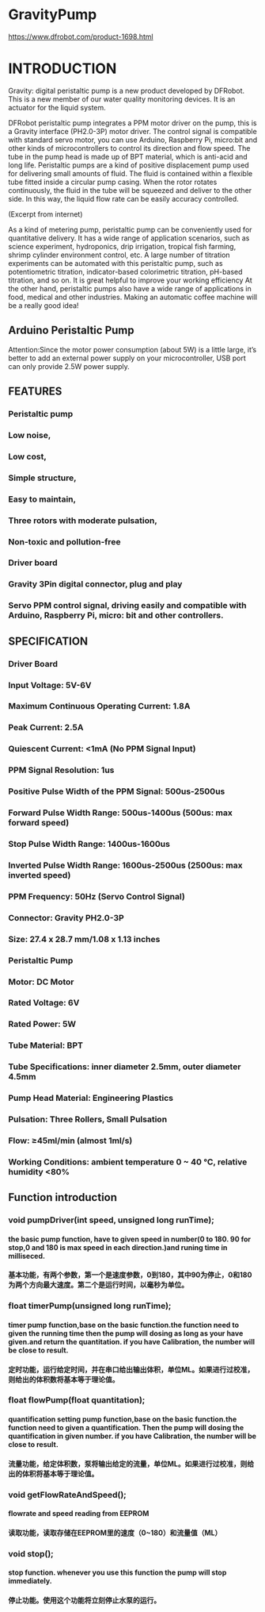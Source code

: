 # GravityPump

https://www.dfrobot.com/product-1698.html

# INTRODUCTION
Gravity: digital peristaltic pump is a new product developed by DFRobot. This is a new member of our water quality monitoring devices. It is an actuator for the liquid system.

DFRobot peristaltic pump integrates a PPM motor driver on the pump, this is a Gravity interface (PH2.0-3P) motor driver. The control signal is compatible with standard servo motor, you can use Arduino, Raspberry Pi, micro:bit and other kinds of microcontrollers to control its direction and flow speed. The tube in the pump head is made up of BPT material, which is anti-acid and long life.
Peristaltic pumps are a kind of positive displacement pump used for delivering small amounts of fluid. The fluid is contained within a flexible tube fitted inside a circular pump casing. When the rotor rotates continuously, the fluid in the tube will be squeezed and deliver to the other side. In this way, the liquid flow rate can be easily accuracy controlled.


(Excerpt from internet)


As a kind of metering pump, peristaltic pump can be conveniently used for quantitative delivery. It has a wide range of application scenarios, such as science experiment, hydroponics, drip irrigation, tropical fish farming, shrimp cylinder environment control, etc. A large number of titration experiments can be automated with this peristaltic pump, such as potentiometric titration, indicator-based colorimetric titration, pH-based titration, and so on. It is great helpful to improve your working efficiency
At the other hand, peristaltic pumps also have a wide range of applications in food, medical and other industries. Making an automatic coffee machine will be a really good idea!


## Arduino Peristaltic Pump
Attention:Since the motor power consumption (about 5W) is a little large, it’s better to add an external power supply on your microcontroller, USB port can only provide 2.5W power supply.
## FEATURES
### Peristaltic pump

### Low noise,
### Low cost,
### Simple structure,
### Easy to maintain,
### Three rotors with moderate pulsation,
### Non-toxic and pollution-free
### Driver board

### Gravity 3Pin digital connector, plug and play
### Servo PPM control signal, driving easily and compatible with Arduino, Raspberry Pi, micro: bit and other controllers.
## SPECIFICATION
### Driver Board

### Input Voltage: 5V-6V
### Maximum Continuous Operating Current: 1.8A
### Peak Current: 2.5A
### Quiescent Current: <1mA (No PPM Signal Input)
### PPM Signal Resolution: 1us
### Positive Pulse Width of the PPM Signal: 500us-2500us
### Forward Pulse Width Range: 500us-1400us (500us: max forward speed)
### Stop Pulse Width Range: 1400us-1600us
### Inverted Pulse Width Range: 1600us-2500us (2500us: max inverted speed)
### PPM Frequency: 50Hz (Servo Control Signal)
### Connector: Gravity PH2.0-3P
### Size: 27.4 x 28.7 mm/1.08 x 1.13 inches
### Peristaltic Pump

### Motor: DC Motor
### Rated Voltage: 6V
### Rated Power: 5W
### Tube Material: BPT
### Tube Specifications: inner diameter 2.5mm, outer diameter 4.5mm
### Pump Head Material: Engineering Plastics
### Pulsation: Three Rollers, Small Pulsation
### Flow: ≥45ml/min (almost 1ml/s)
### Working Conditions: ambient temperature 0 ~ 40 ℃, relative humidity <80%

## Function introduction
### void pumpDriver(int speed, unsigned long runTime);
#### the basic pump function, have to given speed in number(0 to 180. 90 for stop,0 and 180 is max speed in each direction.)and runing time in milliseced.
#### 基本功能，有两个参数，第一个是速度参数，0到180，其中90为停止，0和180为两个方向最大速度。第二个是运行时间，以毫秒为单位。
### float timerPump(unsigned long runTime);
#### timer pump function,base on the basic function.the function need to given the running time then the pump will dosing as long as your have given.and return the quantitation. if you have Calibration, the number will be close to result.
#### 定时功能，运行给定时间，并在串口给出输出体积，单位ML。如果进行过校准，则给出的体积数将基本等于理论值。

### float flowPump(float quantitation);
#### quantification setting pump function,base on the basic function.the function need to given a quantification. Then the pump will dosing the quantification in given number. if you have Calibration, the number will be close to result.
#### 流量功能，给定体积数，泵将输出给定的流量，单位ML。如果进行过校准，则给出的体积将基本等于理论值。
### void getFlowRateAndSpeed();
#### flowrate and speed reading from EEPROM
#### 读取功能，读取存储在EEPROM里的速度（0~180）和流量值（ML）
### void stop();
#### stop function. whenever you use this function the pump will stop immediately.
#### 停止功能。使用这个功能将立刻停止水泵的运行。
